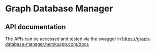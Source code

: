 # Graph Database Manager

## API documentation

The APIs can be accessed and tested via the swagger in https://graph-database-manager.herokuapp.com/docs